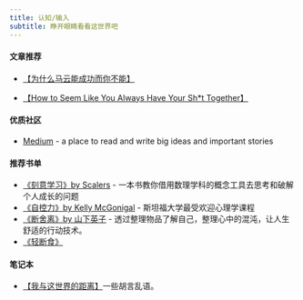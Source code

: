 ```yaml
---
title: 认知/输入
subtitle: 睁开眼睛看看这世界吧
---
```


#### 文章推荐

- <a href="https://mp.weixin.qq.com/s?__biz=MzA5NjM5MjM1Nw==&mid=2650283439&idx=5&sn=8b4b51e2c1a88f7fe369a4b756657672&chksm=88bc7865bfcbf17324e364a8ade43fd38556041908e3baa5e7268c6c4428696477a97cd0723a&token=842281904&lang=zh_CN#rd">【为什么马云能成功而你不能】</a> 
<!-- <a href="http://www.fuyanshe.cn/headline/view/69259">【你拥有的最宝贵的财富是什么？】</a>  -->
- <a href="https://medium.com/s/notes-on-changing-your-life/how-to-seem-like-you-always-have-your-sh-t-together-11114005114e">【How to Seem Like You Always Have Your Sh*t Together】</a> 

#### 优质社区
- <a href="https://medium.com/">Medium</a> - a place to read and write big ideas and important stories

#### 推荐书单
- <a href="https://book.douban.com/subject/10786473/">《刻意学习》by Scalers</a> - 一本书教你借用数理学科的概念工具去思考和破解个人成长的问题
- <a href="https://book.douban.com/subject/27071913/">《自控力》by Kelly McGonigal</a> - 斯坦福大学最受欢迎心理学课程
- <a href="https://book.douban.com/subject/24749465/">《断舍离》by 山下英子</a> - 透过整理物品了解自己，整理心中的混沌，让人生舒适的行动技术。
- <a href="https://book.douban.com/subject/25882638/">《轻断食》</a>

#### 笔记本
- <a href="https://www.scarsu.com/excape_from_the_world/">【我与这世界的距离】</a>一些胡言乱语。